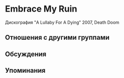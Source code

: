 # Embrace My Ruin

Дискография
"A Lullaby For A Dying" 2007, Death Doom

## Отношения с другими группами


## Обсуждения


## Упоминания

